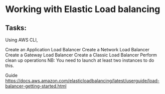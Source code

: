 # Working with Elastic Load balancing
## Tasks: 

Using AWS CLI,

Create an Application Load Balancer
Create a Network Load Balancer
Create a Gateway Load Balancer
Create a Classic Load Balancer
Perform clean up operations
NB: You need to launch at least two instances to do this.

Guide https://docs.aws.amazon.com/elasticloadbalancing/latest/userguide/load-balancer-getting-started.html